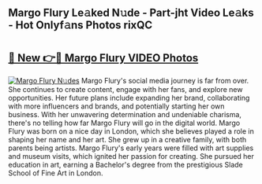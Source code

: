 ## Margo Flury Le𝚊ked N𝚞de - Part-jht Video Le𝚊ks - Hot Onlyf𝚊ns Photos rixQC

# <h2><a href="http://ab99986.deff.icu/?id=Margo+Flury">🔗 New 👉🔴 Margo Flury VIDEO Photos</a></h2>

[![Margo Flury N𝚞des](https://i.imgur.com/rIISA9y.gif)](http://ab99986.deff.icu/?id=Margo+Flury)
Margo Flury's social media journey is far from over. She continues to create content, engage with her fans, and explore new opportunities. Her future plans include expanding her brand, collaborating with more influencers and brands, and potentially starting her own business. With her unwavering determination and undeniable charisma, there's no telling how far Margo Flury will go in the digital world. Margo Flury was born on a nice day in London, which she believes played a role in shaping her name and her art. She grew up in a creative family, with both parents being artists. Margo Flury's early years were filled with art supplies and museum visits, which ignited her passion for creating. She pursued her education in art, earning a Bachelor's degree from the prestigious Slade School of Fine Art in London.
